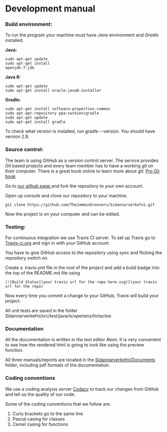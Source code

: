 # Development manual

### Build environment:

To run the program your machine must have *Java* environment and *Gradle* installed.

**Java:**

```
sudo apt-get update
sudo apt-get install
openjdk-7-jdk
```

**Java 8:**
```
sudo apt-get update
sudo apt-get install oracle-java8-installer

```

**Gradle:**

```
sudo apt-get install software-properties-common
sudo apt-apt-repository ppa:cwchien/gradle
sudo apt-get update
sudo apt-get install gradle

```
To check what version is installed, run gradle --version.
You should have version 2.8.

### Source control:

The team is using GitHub as a version control server.
The service provides Git based projects and every team member has to have a working git on their computer.
There is a great book online to learn more about git: [Pro Git book](http://git-scm.com/book)

Go to [our github page ](https://github.com/TheJamminGroovers/Sidannarverkefni) and fork the repository to your own account.

Open up console and clone our repository to your machine.
```
git clone https://github.com/TheJamminGroovers/Sidannarverkefni.git
```

Now the project is on your computer and can be edited.

### Testing:
For continuous integration we use Travis CI server.
To set up Travis go to [Travis-ci.org](https://travis-ci.org/) and sign in with your GitHub account.

You have to give GitHub access to the repository using sync and flicking the repository switch on.

Create a .travis.yml file in the root of the project and add a build badge into the top of the README.md file using
```
[![Build Status](your travis url for the repo here.svg)](your travis url for the repo)
```

Now every time you commit a change to your GitHub, Travis will build your project.

All unit tests are saved in the folder Sidannarverkefni/src/test/java/is/xperienz/tictactoe

### Documentation

All the documentation is written in the text editor Atom.
It is very convenient to see how the rendered html is going to look like using the preview function.

All three manuals/reports are located in the [Sidannarverkefni/Documents](https://github.com/TheJamminGroovers/Sidannarverkefni/documents) folder, including pdf formats of the documentation.

### Coding conventions

We use a coding analysis server [Codacy](https://www.codacy.com/) to track our changes from GitHub and tell us the quality of our code.

Some of the coding conventions that we follow are:

1. Curly brackets go to the same line
2. Pascal casing for classes
3. Camel casing for functions

